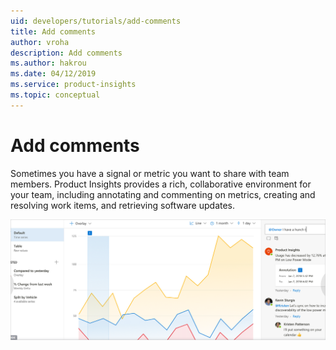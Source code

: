 ```yaml
---
uid: developers/tutorials/add-comments
title: Add comments
author: vroha
description: Add comments
ms.author: hakrou
ms.date: 04/12/2019
ms.service: product-insights
ms.topic: conceptual
---
```

# Add comments

Sometimes you have a signal or metric you want to share with team members. Product Insights provides a rich, collaborative environment for your team, including annotating and commenting on metrics, creating and resolving work items, and retrieving software updates.

![How to add a comment](comments.png "How to add a comment")
